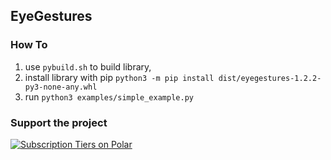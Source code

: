 ## EyeGestures

### How To

1. use `pybuild.sh` to build library,
2. install library with pip `python3 -m pip install dist/eyegestures-1.2.2-py3-none-any.whl`
3. run `python3 examples/simple_example.py`

### Support the project 

<a href="https://polar.sh/PeterWaIIace/subscriptions"><picture><source media="(prefers-color-scheme: dark)" srcset="https://polar.sh/embed/tiers.svg?org=PeterWaIIace&darkmode"><img alt="Subscription Tiers on Polar" src="https://polar.sh/embed/tiers.svg?org=PeterWaIIace"></picture></a>
